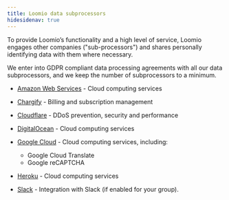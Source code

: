```yaml
---
title: Loomio data subprocessors
hidesidenav: true
---
```


To provide Loomio’s functionality and a high level of service, Loomio engages other companies ("sub-processors") and shares personally identifying data with them where necessary.

We enter into GDPR compliant data processing agreements with all our data subprocessors, and we keep the number of subprocessors to a minimum.


- [Amazon Web Services](https://aws.amazon.com/compliance/gdpr-center/) - Cloud computing services

- [Chargify](https://help.chargify.com/my-account/gdpr.html) - Billing and subscription management

- [Cloudflare](https://www.cloudflare.com/gdpr/introduction/) - DDoS prevention, security and performance

- [DigitalOcean](https://www.digitalocean.com/security/gdpr/) - Cloud computing services

- [Google Cloud](https://cloud.google.com/security/gdpr/) - Cloud computing services, including:
  - Google Cloud Translate
  - Google reCAPTCHA

- [Heroku](https://www.heroku.com/compliance) - Cloud computing services

- [Slack](https://slack.com/gdpr) - Integration with Slack (if enabled for your group).
